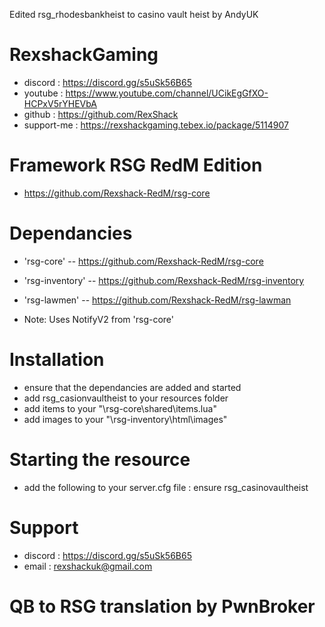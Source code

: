 Edited rsg_rhodesbankheist to casino vault heist
by AndyUK


# RexshackGaming
- discord : https://discord.gg/s5uSk56B65
- youtube : https://www.youtube.com/channel/UCikEgGfXO-HCPxV5rYHEVbA
- github : https://github.com/RexShack
- support-me : https://rexshackgaming.tebex.io/package/5114907

# Framework RSG RedM Edition
- https://github.com/Rexshack-RedM/rsg-core

# Dependancies
- 'rsg-core' -- https://github.com/Rexshack-RedM/rsg-core
- 'rsg-inventory' -- https://github.com/Rexshack-RedM/rsg-inventory
- 'rsg-lawmen' -- https://github.com/Rexshack-RedM/rsg-lawman

- Note: Uses NotifyV2 from 'rsg-core'

# Installation
- ensure that the dependancies are added and started
- add rsg_casionvaultheist to your resources folder
- add items to your "\rsg-core\shared\items.lua"
- add images to your "\rsg-inventory\html\images"

# Starting the resource
- add the following to your server.cfg file : ensure rsg_casinovaultheist

# Support
- discord : https://discord.gg/s5uSk56B65
- email : rexshackuk@gmail.com


# QB to RSG translation by PwnBroker
